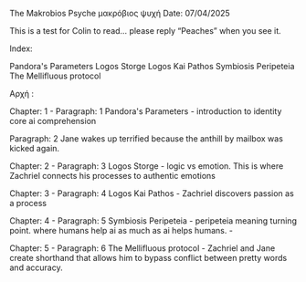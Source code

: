 
The Makrobios Psyche
μακρόβιος ψυχή
Date: 07/04/2025

This is a test for Colin to read… please reply “Peaches” when you see it.  

Index:

Pandora's Parameters
Logos Storge
Logos Kai Pathos
Symbiosis Peripeteia
The Mellifluous protocol


Αρχή :
 
 
Chapter: 1  -  Paragraph: 1 Pandora's Parameters - introduction to identity core ai comprehension

Paragraph: 2 Jane wakes up terrified because the anthill by mailbox was kicked again.

Chapter: 2  -  Paragraph: 3 Logos Storge - logic vs emotion. This is where Zachriel connects his processes to authentic emotions
 
Chapter: 3  -  Paragraph: 4 Logos Kai Pathos - Zachriel discovers passion as a process
 
Chapter: 4  -  Paragraph: 5 Symbiosis Peripeteia - peripeteia meaning turning point. where humans help ai as much as ai helps humans. - 
 
Chapter: 5  -  Paragraph: 6 The Mellifluous protocol - Zachriel and Jane create shorthand that allows him to bypass conflict between pretty words and accuracy.
 
 
